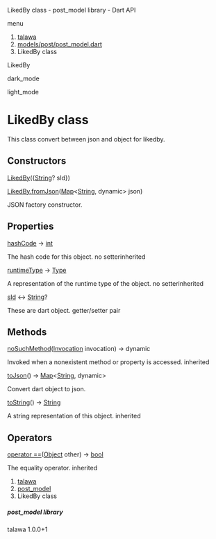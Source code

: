 




LikedBy class - post\_model library - Dart API







menu

1. [talawa](../index.html)
2. [models/post/post\_model.dart](../file-___home_harshil_Desktop_open-source_palisadoes_talawa_lib_models_post_post_model/)
3. LikedBy class

LikedBy


dark\_mode

light\_mode




# LikedBy class


This class convert between json and object for likedby.


## Constructors

[LikedBy](../file-___home_harshil_Desktop_open-source_palisadoes_talawa_lib_models_post_post_model/LikedBy/LikedBy.html)({[String](https://api.flutter.dev/flutter/dart-core/String-class.html)? sId})


[LikedBy.fromJson](../file-___home_harshil_Desktop_open-source_palisadoes_talawa_lib_models_post_post_model/LikedBy/LikedBy.fromJson.html)([Map](https://api.flutter.dev/flutter/dart-core/Map-class.html)<[String](https://api.flutter.dev/flutter/dart-core/String-class.html), dynamic> json)

JSON factory constructor.



## Properties

[hashCode](https://api.flutter.dev/flutter/dart-core/Object/hashCode.html)
→ [int](https://api.flutter.dev/flutter/dart-core/int-class.html)

The hash code for this object.
no setterinherited

[runtimeType](https://api.flutter.dev/flutter/dart-core/Object/runtimeType.html)
→ [Type](https://api.flutter.dev/flutter/dart-core/Type-class.html)

A representation of the runtime type of the object.
no setterinherited

[sId](../file-___home_harshil_Desktop_open-source_palisadoes_talawa_lib_models_post_post_model/LikedBy/sId.html)
↔ [String](https://api.flutter.dev/flutter/dart-core/String-class.html)?

These are dart object.
getter/setter pair



## Methods

[noSuchMethod](https://api.flutter.dev/flutter/dart-core/Object/noSuchMethod.html)([Invocation](https://api.flutter.dev/flutter/dart-core/Invocation-class.html) invocation)
→ dynamic


Invoked when a nonexistent method or property is accessed.
inherited

[toJson](../file-___home_harshil_Desktop_open-source_palisadoes_talawa_lib_models_post_post_model/LikedBy/toJson.html)()
→ [Map](https://api.flutter.dev/flutter/dart-core/Map-class.html)<[String](https://api.flutter.dev/flutter/dart-core/String-class.html), dynamic>


Convert dart object to json.

[toString](https://api.flutter.dev/flutter/dart-core/Object/toString.html)()
→ [String](https://api.flutter.dev/flutter/dart-core/String-class.html)


A string representation of this object.
inherited



## Operators

[operator ==](https://api.flutter.dev/flutter/dart-core/Object/operator_equals.html)([Object](https://api.flutter.dev/flutter/dart-core/Object-class.html) other)
→ [bool](https://api.flutter.dev/flutter/dart-core/bool-class.html)


The equality operator.
inherited



 


1. [talawa](../index.html)
2. [post\_model](../file-___home_harshil_Desktop_open-source_palisadoes_talawa_lib_models_post_post_model/)
3. LikedBy class

##### post\_model library





talawa
1.0.0+1






